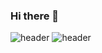 ### Hi there 👋
![header](https://capsule-render.vercel.app/api?type=waving&color=gradient&height=300&section=header&text=JoonKi%20&fontSize=90)
![header](text=MyTech!&fontAlign=70)

<!--
**joonki53/joonki53** is a ✨ _special_ ✨ repository because its `README.md` (this file) appears on your GitHub profile.

Here are some ideas to get you started:

- 🔭 I’m currently working on ...
- 🌱 I’m currently learning ...
- 👯 I’m looking to collaborate on ...
- 🤔 I’m looking for help with ...
- 💬 Ask me about ...
- 📫 How to reach me: ...
- 😄 Pronouns: ...
- ⚡ Fun fact: ...
-->
